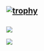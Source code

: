 [![trophy](https://github-profile-trophy.vercel.app/?username=hironomiu&theme=onedark)](https://github.com/ryo-ma/github-profile-trophy)
---
![](https://github-readme-stats.vercel.app/api?username=hironomiu&show_icons=true&theme=radical)
---
![](https://github-readme-stats.vercel.app/api/top-langs/?username=hironomiu&theme=radical)
